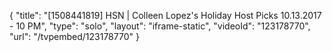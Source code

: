 {
    "title": "[1508441819] HSN | Colleen Lopez's Holiday Host Picks 10.13.2017 - 10 PM",
    "type": "solo",
    "layout": "iframe-static",
    "videoId": "123178770",
    "url": "\/tvpembed\/123178770"
}